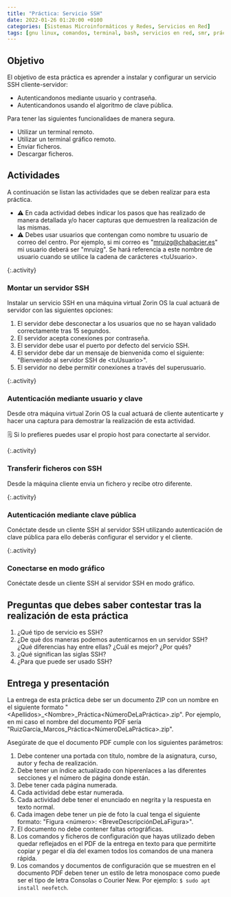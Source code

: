 ```yaml
---
title: "Práctica: Servicio SSH"
date: 2022-01-26 01:20:00 +0100
categories: [Sistemas Microinformáticos y Redes, Servicios en Red]
tags: [gnu linux, comandos, terminal, bash, servicios en red, smr, práctica, ssh]
---
```


## Objetivo

El objetivo de esta práctica es aprender a instalar y configurar un servicio SSH cliente-servidor:

- Autenticandonos mediante usuario y contraseña.
- Autenticandonos usando el algoritmo de clave pública.

Para tener las siguientes funcionalidaes de manera segura.

- Utilizar un terminal remoto.
- Utilizar un terminal gráfico remoto.
- Enviar ficheros.
- Descargar ficheros.

## Actividades

A continuación se listan las actividades que se deben realizar para esta práctica. 

- ⚠ En cada actividad debes indicar los pasos que has realizado de manera detallada y/o hacer capturas que demuestren la realización de las mismas.
- ⚠ Debes usar usuarios que contengan como nombre tu usuario de correo del centro. Por ejemplo, si mi correo es "mruizg@chabacier.es" mi usuario deberá ser "mruizg". Se hará referencia a este nombre de usuario cuando se utilice la cadena de carácteres \<tuUsuario\>.

{:.activity}
### Montar un servidor SSH

Instalar un servicio SSH en una máquina virtual Zorin OS la cual actuará de servidor con las siguientes opciones:

1. El servidor debe desconectar a los usuarios que no se hayan validado correctamente tras 15 segundos.
1. El servidor acepta conexiones por contraseña.
1. El servidor debe usar el puerto por defecto del servicio SSH.
1. El servidor debe dar un mensaje de bienvenida como el siguiente: "Bienvenido al servidor SSH de \<tuUsuario\>".
1. El servidor no debe permitir conexiones a través del superusuario.

{:.activity}
### Autenticación mediante usuario y clave

Desde otra máquina virtual Zorin OS la cual actuará de cliente autenticarte y hacer una captura para demostrar la realización de esta actividad.

🗒 Si lo prefieres puedes usar el propio host para conectarte al servidor.

{:.activity}
### Transferir ficheros con SSH

Desde la máquina cliente envia un fichero y recibe otro diferente. 

{:.activity}
### Autenticación mediante clave pública

Conéctate desde un cliente SSH al servidor SSH utilizando autenticación de clave pública para ello deberás configurar el servidor y el cliente.

{:.activity}
### Conectarse en modo gráfico

Conéctate desde un cliente SSH al servidor SSH en modo gráfico.

## Preguntas que debes saber contestar tras la realización de esta práctica

1. ¿Qué tipo de servicio es SSH?
1. ¿De qué dos maneras podemos autenticarnos en un servidor SSH? ¿Qué diferencias hay entre ellas? ¿Cuál es mejor? ¿Por qués?
1. ¿Qué significan las siglas SSH?
1. ¿Para que puede ser usado SSH?

## Entrega y presentación

La entrega de esta práctica debe ser un documento ZIP con un nombre en el siguiente formato "\<Apellidos\>_\<Nombre\>_Práctica\<NúmeroDeLaPráctica\>.zip". Por ejemplo, en mi caso el nombre del documento PDF sería "RuizGarcía_Marcos_Práctica\<NúmeroDeLaPráctica\>.zip".

Asegúrate de que el documento PDF cumple con los siguientes parámetros:

1. Debe contener una portada con título, nombre de la asignatura, curso, autor y fecha de realización.
2. Debe tener un índice actualizado con hiperenlaces a las diferentes secciones y el número de página donde están.
3. Debe tener cada página numerada.
4. Cada actividad debe estar numerada. 
5. Cada actividad debe tener el enunciado en negrita y la respuesta en texto normal.
6. Cada imagen debe tener un pie de foto la cual tenga el siguiente formato: "Figura \<número\>: \<BreveDescripciónDeLaFigura\>".
7. El documento no debe contener faltas ortográficas.
8. Los comandos y ficheros de configuración que hayas utilizado deben quedar reflejados en el PDF de la entrega en texto para que permitirte copiar y pegar el día del examen todos los comandos de una manera rápida.
9. Los comandos y documentos de configuración que se muestren en el documento PDF deben tener un estilo de letra monospace como puede ser el tipo de letra Consolas o Courier New. Por ejemplo: `$ sudo apt install neofetch`.
